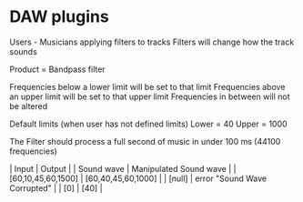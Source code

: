 # DAW plugins
Users - Musicians applying filters to tracks
Filters will change how the track sounds

Product = Bandpass filter

Frequencies below a lower limit will be set to that limit
Frequencies above an upper limit will be set to that upper limit
Frequencies in between will not be altered

Default limits (when user has not defined limits)
Lower = 40
Upper = 1000

The Filter should process a full second of music in under 100 ms (44100 frequencies)

| Input | Output |
| Sound wave | Manipulated Sound wave |
| [60,10,45,60,1500] | [60,40,45,60,1000] |
| [null] | error "Sound Wave Corrupted" |
| [0] | [40] |

